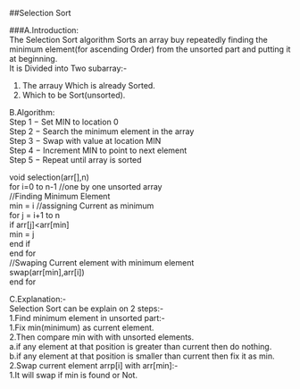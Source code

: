 ##Selection Sort

###A.Introduction:  
The Selection Sort algorithm Sorts an array buy repeatedly finding the minimum element(for ascending Order) from the unsorted part and putting it at beginning.  
It is Divided into Two subarray:-  
1. The arrauy Which is already Sorted.  
2. Which to be Sort(unsorted).  

B.Algorithm:  
Step 1 − Set MIN to location 0  
Step 2 − Search the minimum element in the array  
Step 3 − Swap with value at location MIN  
Step 4 − Increment MIN to point to next element  
Step 5 − Repeat until array is sorted  

void selection(arr[],n)  
  for i=0 to n-1  //one by one unsorted array  
    //Finding Minimum Element  
 	min = i    //assigning Current as minimum  
	for j = i+1 to n  
		if arr[j]<arr[min]  
			min = j  
		end if  
	end for	  
	//Swaping Current element with minimum element  
	swap(arr[min],arr[i])  
  end for  

C.Explanation:-  
Selection Sort can be explain on 2 steps:-  
1.Find minimum element in unsorted part:-   
		1.Fix min(minimum) as current element.  
		2.Then compare min with with unsorted elements.  
				a.if any element at that position is greater than current then do nothing.  
				b.if any element at that position is smaller than current then fix it as min.   
2.Swap current element arrp[i] with arr[min]:-  
		1.It will swap if min is found or Not.  

 